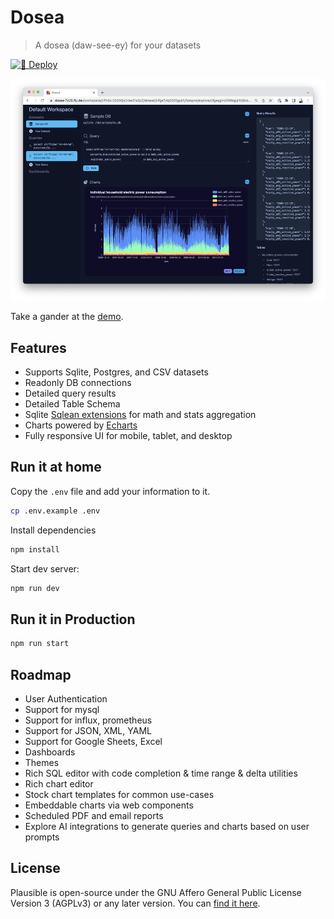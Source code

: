 # Dosea

> A dosea (daw-see-ey) for your datasets

[![🚀 Deploy](https://github.com/wmluke/dosea/actions/workflows/deploy.yml/badge.svg?branch=main)](https://github.com/wmluke/dosea/actions/workflows/deploy.yml)

![Query with Chart](public/screenshot.w1000.png)

Take a gander at the [demo](https://dosea-7b28.fly.dev/).

## Features

* Supports Sqlite, Postgres, and CSV datasets
* Readonly DB connections
* Detailed query results
* Detailed Table Schema
* Sqlite [Sqlean extensions](https://github.com/nalgeon/sqlean) for math and stats aggregation
* Charts powered by [Echarts](https://echarts.apache.org)
* Fully responsive UI for mobile, tablet, and desktop

## Run it at home

Copy the `.env` file and add your information to it.

```sh
cp .env.example .env
```

Install dependencies

```sh
npm install
```

Start dev server:

```sh
npm run dev
```

## Run it in Production

```sh
npm run start
```

## Roadmap

* User Authentication
* Support for mysql
* Support for influx, prometheus
* Support for JSON, XML, YAML
* Support for Google Sheets, Excel
* Dashboards
* Themes
* Rich SQL editor with code completion & time range & delta utilities
* Rich chart editor
* Stock chart templates for common use-cases
* Embeddable charts via web components
* Scheduled PDF and email reports
* Explore AI integrations to generate queries and charts based on user prompts

## License

Plausible is open-source under the GNU Affero General Public License Version 3 (AGPLv3) or any later version. You
can [find it here](https://github.com/wmluke/dosea/blob/main/LICENSE.md).
